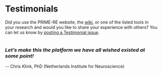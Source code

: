 # Testimonials

Did you use the PRIME-RE website, the [wiki](https://github.com/PRIME-RE/prime-re.github.io/wiki/), or one of the listed tools in your research and would you like to share your experience with others? 
You can let us know by [posting a Testimonial issue](https://github.com/PRIME-RE/prime-re.github.io/issues/new?assignees=&labels=Testimonial&template=testimonial.md&title=%5BTestimonial%5D+).
<br>
<br>

### *Let’s make this the platform we have all wished existed at some point!*     
-- Chris Klink, PhD (Netherlands Institute for Neuroscience)

